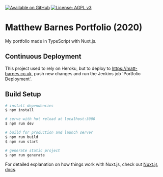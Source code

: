 [![Available on GitHub](https://img.shields.io/badge/Available%20on-GitHub-white?logo=github)](https://github.com/mb2g17/Portfolio2020)
[![License: AGPL v3](https://img.shields.io/badge/Licensed%20under-AGPLv3-blue?logo=gnu)](https://www.gnu.org/licenses/agpl-3.0)

# Matthew Barnes Portfolio (2020)

My portfolio made in TypeScript with Nuxt.js.

## Continuous Deployment
This project used to rely on Heroku, but to deploy to https://matt-barnes.co.uk, push new changes and run the Jenkins job 'Portfolio Deployment'.

## Build Setup

```bash
# install dependencies
$ npm install

# serve with hot reload at localhost:3000
$ npm run dev

# build for production and launch server
$ npm run build
$ npm run start

# generate static project
$ npm run generate
```

For detailed explanation on how things work with Nuxt.js, check out [Nuxt.js docs](https://nuxtjs.org).
